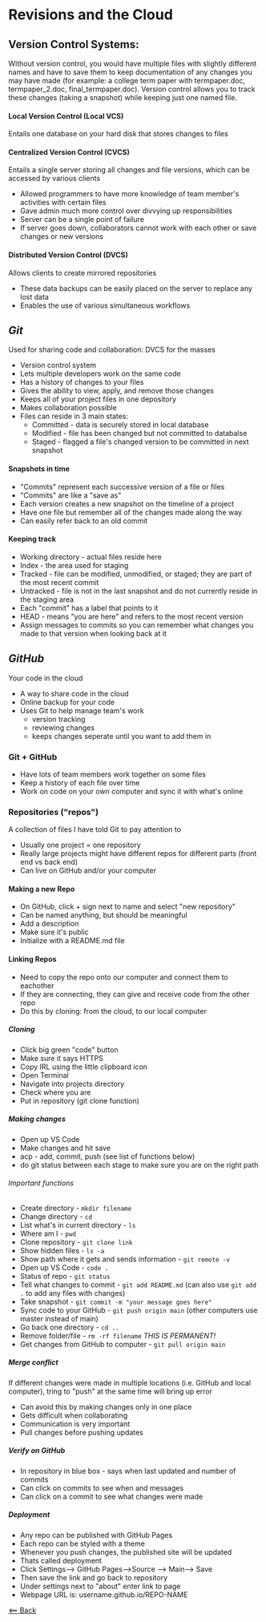 # Revisions and the Cloud

## Version Control Systems:

Without version control, you would have multiple files with slightly different names and have to save them to keep documentation of any changes you may have made (for example: a college term paper with termpaper.doc, termpaper_2.doc, final_termpaper.doc). Version control allows you to track these changes (taking a snapshot) while keeping just one named file.

#### Local Version Control (Local VCS)
Entails one database on your hard disk that stores changes to files

#### Centralized Version Control (CVCS)
Entails a single server storing all changes and file versions, which can be accessed by various clients

- Allowed programmers to have more knowledge of team member's activities with certain files
- Gave admin much more control over divvying up responsibilities
- Server can be a single point of failure
- If server goes down, collaborators cannot work with each other or save changes or new versions

#### Distributed Version Control (DVCS)
Allows clients to create mirrored repositories

- These data backups can be easily placed on the server to replace any lost data
- Enables the use of various simultaneous workflows

## *Git*
Used for sharing code and collaboration: DVCS for the masses

- Version control system 
- Lets multiple developers work on the same code
- Has a history of changes to your files
- Gives the ability to view, apply, and remove those changes
- Keeps all of your project files in one depository
- Makes collaboration possible
- Files can reside in 3 main states:
  - Committed - data is securely stored in local database
  - Modified - file has been changed but not committed to databalse
  - Staged - flagged a file's changed version to be committed in next snapshot

#### Snapshots in time

- "Commits" represent each successive version of a file or files
- "Commits" are like a "save as"
- Each version creates a new snapshot on the timeline of a project
- Have one file but remember all of the changes made along the way
- Can easily refer back to an old commit

#### Keeping track

- Working directory - actual files reside here
- Index - the area used for staging
- Tracked - file can be modified, unmodified, or staged; they are part of the most recent commit
- Untracked - file is not in the last snapshot and do not currently reside in the staging area
- Each "commit" has a label that points to it
- HEAD - means "you are here" and refers to the most recent version
- Assign messages to commits so you can remember what changes you made to that version when looking back at it

## *GitHub*
Your code in the cloud

- A way to share code in the cloud
- Online backup for your code
- Uses Git to help manage team's work
  - version tracking
  - reviewing changes
  - keeps changes seperate until you want to add them in
  
### Git + GitHub
- Have lots of team members work together on some files
- Keep a history of each file over time
- Work on code on your own computer and sync it with what's online

### Repositories ("repos")
A collection of files I have told Git to pay attention to

- Usually one project = one repository
- Really large projects might have different repos for different parts (front end vs back end)
- Can live on GitHub and/or your computer

#### Making a new Repo
- On GitHub, click + sign next to name and select "new repository"
- Can be named anything, but should be meaningful 
- Add a description
- Make sure it's public
- Initialize with a README.md file

#### Linking Repos
- Need to copy the repo onto our computer and connect them to eachother
- If they are connecting, they can give and receive code from the other repo
- Do this by cloning: from the cloud, to our local computer

##### Cloning
- Click big green "code" button
- Make sure it says HTTPS
- Copy IRL using the little clipboard icon
- Open Terminal
- Navigate into projects directory
- Check where you are
- Put in repository (git clone function)

##### Making changes
- Open up VS Code
- Make changes and hit save
- acp - add, commit, push (see list of functions below)
- do git status between each stage to make sure you are on the right path

###### Important functions
- Create directory - `mkdir filename`
- Change directory - `cd`
- List what's in current directory - `ls`
- Where am I - `pwd`
- Clone repository - `git clone link`
- Show hidden files - `ls -a`
- Show path where it gets and sends information - `git remote -v`
- Open up VS Code - `code .`
- Status of repo - `git status`
- Tell what changes to commit - `git add README.md` (can also use `git add .` to add any files with changes)
- Take snapshot - `git commit -m "your message goes here"`
- Sync code to your GitHub - `git push origin main` (other computers use master instead of main)
- Go back one directory - `cd ..`
- Remove folder/file - `rm -rf filename` *THIS IS PERMANENT!*
- Get changes from GitHub to computer - `git pull origin main`

##### Merge conflict
If different changes were made in multiple locations (i.e. GitHub and local computer), tring to "push" at the same time will bring up error

- Can avoid this by making changes only in one place
- Gets difficult when collaborating
- Communication is very important
- Pull changes before pushing updates

##### Verify on GitHub
- In repository in blue box - says when last updated and number of commits
- Can click on commits to see when and messages
- Can click on a commit to see what changes were made

##### Deployment
- Any repo can be published with GitHub Pages
- Each repo can be styled with a theme
- Whenever you push changes, the published site will be updated
- Thats called deployment
- Click Settings--> GitHub Pages-->Source --> Main--> Save
- Then save the link and go back to repository
- Under settings next to "about" enter link to page
- Webpage URL is: username.github.io/REPO-NAME




[<== Back](README.md)
